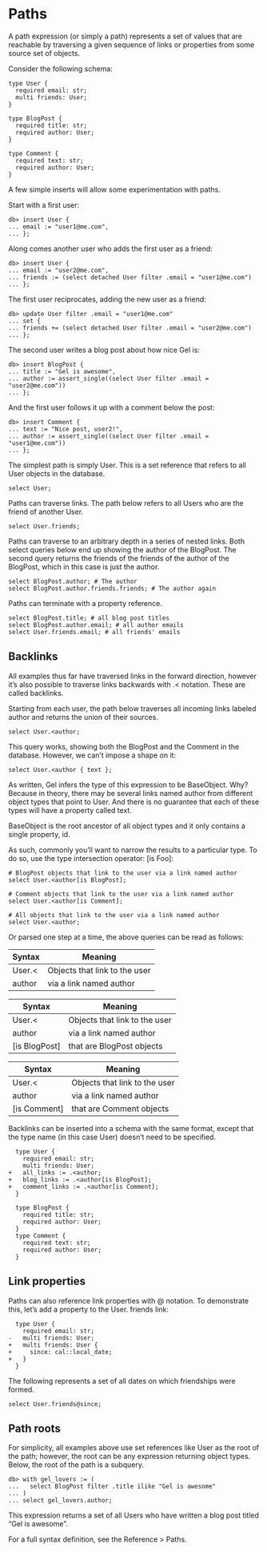 # Paths

A path expression (or simply a path) represents a set of values that are reachable by traversing a given sequence of links or properties from some source set of objects.

Consider the following schema:

```sdl
type User {
  required email: str;
  multi friends: User;
}

type BlogPost {
  required title: str;
  required author: User;
}

type Comment {
  required text: str;
  required author: User;
}
```

A few simple inserts will allow some experimentation with paths.

Start with a first user:

```edgeql-repl
db> insert User {
... email := "user1@me.com",
... };
```

Along comes another user who adds the first user as a friend:

```edgeql-repl
db> insert User {
... email := "user2@me.com",
... friends := (select detached User filter .email = "user1@me.com")
... };
```

The first user reciprocates, adding the new user as a friend:

```edgeql-repl
db> update User filter .email = "user1@me.com"
... set {
... friends += (select detached User filter .email = "user2@me.com")
... };
```

The second user writes a blog post about how nice Gel is:

```edgeql-repl
db> insert BlogPost {
... title := "Gel is awesome",
... author := assert_single((select User filter .email = "user2@me.com"))
... };
```

And the first user follows it up with a comment below the post:

```edgeql-repl
db> insert Comment {
... text := "Nice post, user2!",
... author := assert_single((select User filter .email = "user1@me.com"))
... };
```

The simplest path is simply User. This is a set reference that refers to all User objects in the database.

```edgeql
select User;
```

Paths can traverse links. The path below refers to all Users who are the friend of another User.

```edgeql
select User.friends;
```

Paths can traverse to an arbitrary depth in a series of nested links. Both select queries below end up showing the author of the BlogPost. The second query returns the friends of the friends of the author of the BlogPost, which in this case is just the author.

```edgeql
select BlogPost.author; # The author
select BlogPost.author.friends.friends; # The author again
```

Paths can terminate with a property reference.

```edgeql
select BlogPost.title; # all blog post titles
select BlogPost.author.email; # all author emails
select User.friends.email; # all friends' emails
```

## Backlinks

All examples thus far have traversed links in the forward direction, however it’s also possible to traverse links backwards with .< notation. These are called backlinks.

Starting from each user, the path below traverses all incoming links labeled author and returns the union of their sources.

```edgeql
select User.<author;
```

This query works, showing both the BlogPost and the Comment in the database. However, we can’t impose a shape on it:

```edgeql
select User.<author { text };
```

As written, Gel infers the type of this expression to be BaseObject. Why? Because in theory, there may be several links named author from different object types that point to User. And there is no guarantee that each of these types will have a property called text.

BaseObject is the root ancestor of all object types and it only contains a single property, id.

As such, commonly you’ll want to narrow the results to a particular type. To do so, use the type intersection operator: [is Foo]:

```edgeql
# BlogPost objects that link to the user via a link named author
select User.<author[is BlogPost];

# Comment objects that link to the user via a link named author
select User.<author[is Comment];

# All objects that link to the user via a link named author
select User.<author;
```

Or parsed one step at a time, the above queries can be read as follows:

| Syntax | Meaning |
| --- | --- |
| User.< | Objects that link to the user |
| author | via a link named author |

| Syntax | Meaning |
| --- | --- |
| User.< | Objects that link to the user |
| author | via a link named author |
| [is BlogPost] | that are BlogPost objects |

| Syntax | Meaning |
| --- | --- |
| User.< | Objects that link to the user |
| author | via a link named author |
| [is Comment] | that are Comment objects |

Backlinks can be inserted into a schema with the same format, except that the type name (in this case User) doesn’t need to be specified.

```sdl-diff
  type User {
    required email: str;
    multi friends: User;
+   all_links := .<author;
+   blog_links := .<author[is BlogPost];
+   comment_links := .<author[is Comment];
  }

  type BlogPost {
    required title: str;
    required author: User;
  }
  type Comment {
    required text: str;
    required author: User;
  }
```

## Link properties

Paths can also reference link properties with @ notation. To demonstrate this, let’s add a property to the User. friends link:

```sdl-diff
  type User {
    required email: str;
-   multi friends: User;
+   multi friends: User {
+     since: cal::local_date;
+   }
  }
```

The following represents a set of all dates on which friendships were formed.

```edgeql
select User.friends@since;
```

## Path roots

For simplicity, all examples above use set references like User as the root of the path; however, the root can be any expression returning object types. Below, the root of the path is a subquery.

```edgeql-repl
db> with gel_lovers := (
...   select BlogPost filter .title ilike "Gel is awesome"
... )
... select gel_lovers.author;
```

This expression returns a set of all Users who have written a blog post titled “Gel is awesome”.

For a full syntax definition, see the Reference > Paths.

